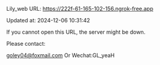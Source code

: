 Lily_web URL: https://222f-61-165-102-156.ngrok-free.app

Updated at: 2024-12-06 10:31:42

If you cannot open this URL, the server might be down.

Please contact: 

goley04@foxmail.com Or Wechat:GL_yeaH